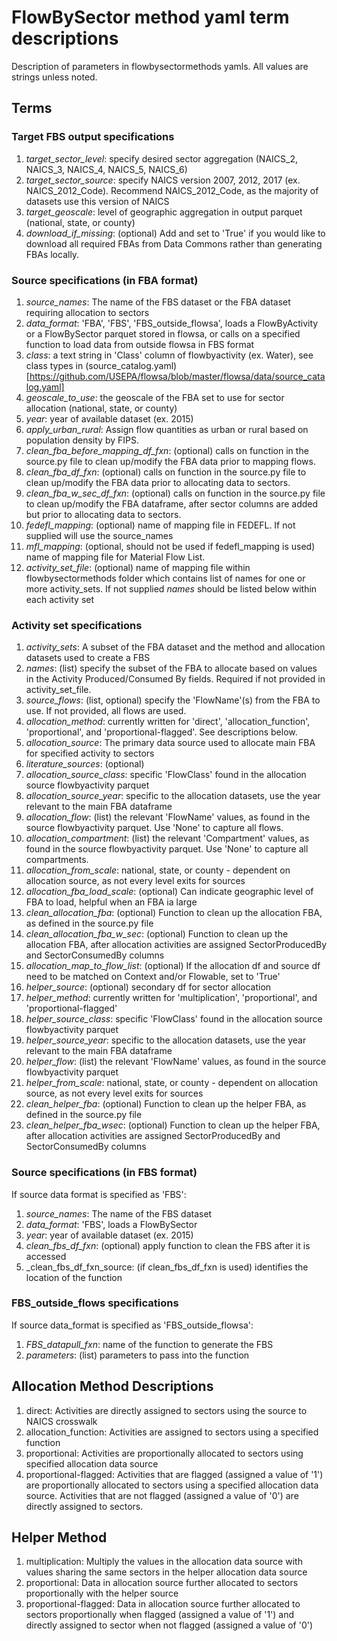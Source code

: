 # FlowBySector method yaml term descriptions
Description of parameters in flowbysectormethods yamls. All values are strings unless noted.

## Terms
### Target FBS output specifications
1. _target_sector_level_: specify desired sector aggregation
   (NAICS_2, NAICS_3, NAICS_4, NAICS_5, NAICS_6)
2. _target_sector_source_: specify NAICS version 2007, 2012, 2017 (ex. NAICS_2012_Code).
   Recommend NAICS_2012_Code, as the majority of datasets use this version of NAICS
3. _target_geoscale_: level of geographic aggregation in output parquet (national, state, or county)
4. _download_if_missing_: (optional) Add and set to 'True' if you would like to download all required
   FBAs from Data Commons rather than generating FBAs locally.

### Source specifications (in FBA format)
1. _source_names_: The name of the FBS dataset or the FBA dataset requiring allocation to sectors
2. _data_format_: 'FBA', 'FBS', 'FBS_outside_flowsa', loads a FlowByActivity or a FlowBySector
   parquet stored in flowsa, or calls on a specified function to load data from outside flowsa in FBS format
3. _class_: a text string in 'Class' column of flowbyactivity (ex. Water), see class types in
   (source_catalog.yaml)[https://github.com/USEPA/flowsa/blob/master/flowsa/data/source_catalog.yaml]
4. _geoscale_to_use_: the geoscale of the FBA set to use for sector allocation
   (national, state, or county)
5. _year_: year of available dataset (ex. 2015)
6. _apply_urban_rural_: Assign flow quantities as urban or rural based on population density by FIPS.
7. _clean_fba_before_mapping_df_fxn_: (optional) calls on function in the source.py file to clean up/modify
   the FBA data prior to mapping flows.
8. _clean_fba_df_fxn_: (optional) calls on function in the source.py file to clean up/modify
   the FBA data prior to allocating data to sectors.
9. _clean_fba_w_sec_df_fxn_: (optional) calls on function in the source.py file to clean up/modify the
   FBA dataframe, after sector columns are added but prior to allocating data to sectors.
10. _fedefl_mapping_: (optional) name of mapping file in FEDEFL. If not supplied will use
   the source_names
11. _mfl_mapping_: (optional, should not be used if fedefl_mapping is used) name of mapping file for Material Flow List.
12. _activity_set_file_: (optional) name of mapping file within flowbysectormethods folder
   which contains list of names for one or more activity_sets. If not supplied
   _names_ should be listed below within each activity set

### Activity set specifications
1. _activity_sets_: A subset of the FBA dataset and the method and allocation datasets used to create a FBS
2. _names_: (list) specify the subset of the FBA to allocate based on values in the
   Activity Produced/Consumed By fields. Required if not provided in activity_set_file.
3. _source_flows_: (list, optional) specify the 'FlowName'(s) from the FBA to use.
    If not provided, all flows are used.
4. _allocation_method_: currently written for 'direct', 'allocation_function',
   'proportional', and 'proportional-flagged'. See descriptions below.
5. _allocation_source_: The primary data source used to allocate main FBA for
   specified activity to sectors
6. _literature_sources_: (optional)
7. _allocation_source_class_: specific 'FlowClass' found in the allocation source
   flowbyactivity parquet
8. _allocation_source_year_: specific to the allocation datasets, use the year relevant
   to the main FBA dataframe
9. _allocation_flow_: (list) the relevant 'FlowName' values, as found in the source
   flowbyactivity parquet. Use 'None' to capture all flows.
10. _allocation_compartment_: (list) the relevant 'Compartment' values, as found in the source
   flowbyactivity parquet. Use 'None' to capture all compartments.
11. _allocation_from_scale_: national, state, or county - dependent on allocation source,
   as not every level exits for sources
12. _allocation_fba_load_scale_: (optional) Can indicate geographic level of FBA to load,
    helpful when an FBA ia large
13. _clean_allocation_fba_: (optional) Function to clean up the allocation FBA, as defined in
    the source.py file
14. _clean_allocation_fba_w_sec_: (optional) Function to clean up the allocation FBA, after
    allocation activities are assigned SectorProducedBy and SectorConsumedBy columns
15. _allocation_map_to_flow_list_: (optional) If the allocation df and source df need to be matched
    on Context and/or Flowable, set to 'True'
16. _helper_source_: (optional) secondary df for sector allocation
17. _helper_method_: currently written for 'multiplication', 'proportional', and 'proportional-flagged'
18. _helper_source_class_: specific 'FlowClass' found in the allocation source
    flowbyactivity parquet
19. _helper_source_year_: specific to the allocation datasets, use the year relevant
    to the main FBA dataframe
20. _helper_flow_: (list) the relevant 'FlowName' values, as found in the source
    flowbyactivity parquet
21. _helper_from_scale_: national, state, or county - dependent on allocation source,
    as not every level exits for sources
22. _clean_helper_fba_: (optional) Function to clean up the helper FBA, as defined in
    the source.py file
23. _clean_helper_fba_wsec_: (optional) Function to clean up the helper FBA, after
    allocation activities are assigned SectorProducedBy and SectorConsumedBy columns

### Source specifications (in FBS format)
If source data format is specified as 'FBS':
1. _source_names_: The name of the FBS dataset
2. _data_format_: 'FBS', loads a FlowBySector
3. _year_: year of available dataset (ex. 2015)
4. _clean_fbs_df_fxn_: (optional) apply function to clean the FBS after it is accessed
5. _clean_fbs_df_fxn_source: (if clean_fbs_df_fxn is used) identifies the location of the function

### FBS_outside_flows specifications
If source data_format is specified as 'FBS_outside_flowsa':
1. _FBS_datapull_fxn_: name of the function to generate the FBS
2. _parameters_: (list) parameters to pass into the function

## Allocation Method Descriptions
1. direct: Activities are directly assigned to sectors using the source to NAICS crosswalk
2. allocation_function: Activities are assigned to sectors using a specified function
3. proportional: Activities are proportionally allocated to sectors using specified allocation data source
4. proportional-flagged: Activities that are flagged (assigned a value of '1') are proportionally allocated
   to sectors using a specified allocation data source. Activities that are not flagged
   (assigned a value of '0') are directly assigned to sectors.

## Helper Method
1. multiplication: Multiply the values in the allocation data source with values sharing the same sectors
   in the helper allocation data source
2. proportional: Data in allocation source further allocated to sectors proportionally with the helper source
3. proportional-flagged: Data in allocation source further allocated to sectors proportionally
   when flagged (assigned a value of '1') and directly assigned to sector when not flagged
   (assigned a value of '0')
